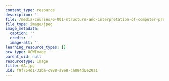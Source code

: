 ```yaml
---
content_type: resource
description: ''
file: /media/courses/6-001-structure-and-interpretation-of-computer-programs-spring-2005/f9f754d132bac988a9e8ca884d0e20a1_6A.jpg
file_type: image/jpeg
image_metadata:
  caption: ''
  credit: ''
  image-alt: ''
learning_resource_types: []
ocw_type: OCWImage
parent_uid: null
resourcetype: Image
title: 6A.jpg
uid: f9f754d1-32ba-c988-a9e8-ca884d0e20a1
---
```

